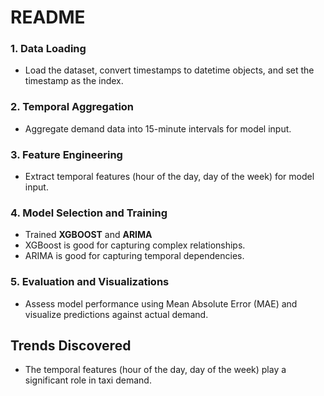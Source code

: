 # README


### 1. Data Loading

- Load the dataset, convert timestamps to datetime objects, and set the timestamp as the index.

### 2. Temporal Aggregation

- Aggregate demand data into 15-minute intervals for model input.

### 3. Feature Engineering

- Extract temporal features (hour of the day, day of the week) for model input.

### 4. Model Selection and Training

- Trained **XGBOOST** and **ARIMA**
- XGBoost is good for capturing complex relationships.
- ARIMA is good for capturing temporal dependencies.

### 5. Evaluation and Visualizations

- Assess model performance using Mean Absolute Error (MAE) and visualize predictions against actual demand.

## Trends Discovered

- The temporal features (hour of the day, day of the week) play a significant role in taxi demand.